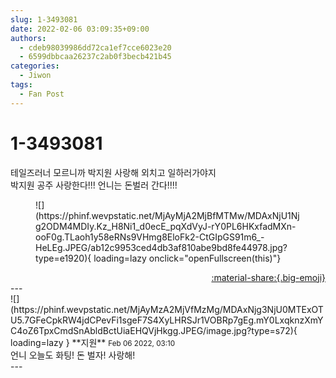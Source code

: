 ```yaml
---
slug: 1-3493081
date: 2022-02-06 03:09:35+09:00
authors:
  - cdeb98039986dd72ca1ef7cce6023e20
  - 6599dbbcaa26237c2ab0f3becb421b45
categories:
  - Jiwon
tags:
  - Fan Post
---
```


# 1-3493081

<div class="post-container" markdown="1">
<div class="content-container md-sidebar__scrollwrap" markdown="1">

테일즈러너 모르니까 박지원 사랑해 외치고 일하러가야지 <br>박지원 공주 사랑한다!!! 언니는 돈벌러 간다!!!! 
<figure markdown="1">
![](https://phinf.wevpstatic.net/MjAyMjA2MjBfMTMw/MDAxNjU1Njg2ODM4MDIy.Kz_H8Ni1_d0ecE_pqXdVyJ-rY0PL6HKxfadMXn-ooF0g.TLaoh1y58eRNs9VHmg8EloFk2-CtGIpGS91m6_-HeLEg.JPEG/ab12c9953ced4db3af810abe9bd8fe44978.jpg?type=e1920){ loading=lazy onclick="openFullscreen(this)"}
</figure>


</div>
</div>

<div style="text-align: right;" markdown="1">
<a href="https://weverse.io/fromis9/fanpost/1-3493081" style="text-align: right;">:material-share:{.big-emoji}</a>
</div>
---

<div class="comments-container md-sidebar__scrollwrap" markdown="1">
<div class="comment" markdown="1">
<div class='id-container' markdown="1">
![](https://phinf.wevpstatic.net/MjAyMzA2MjVfMzMg/MDAxNjg3NjU0MTExOTU5.7GFeCpkRW4jdCPevFi1sgeF7S4XyLHRSJr1VOBRp7gEg.mY0LxqknzXmYC4oZ6TpxCmdSnAbldBctUiaEHQVjHkgg.JPEG/image.jpg?type=s72){ loading=lazy }
**<span class="artist">지원</span>** <small>Feb 06 2022, 03:10</small><br>
</div>
<div class='comment-body' markdown="1">
언니 오늘도 화팅! 돈 벌자! 사랑해!
</div>
</div>
</div>
---
